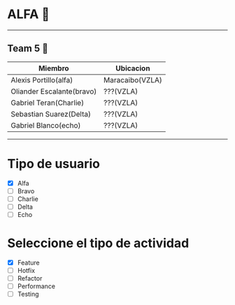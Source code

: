 # ALFA 🫡
---
## Team 5 🦾

| Miembro | Ubicacion |
|---------|-----------|
| Alexis Portillo(alfa) | Maracaibo(VZLA) |
| Oliander Escalante(bravo) | ???(VZLA) |
| Gabriel Teran(Charlie) | ???(VZLA) |
| Sebastian Suarez(Delta) | ???(VZLA) |
| Gabriel Blanco(echo) | ???(VZLA) |
---
# Tipo de usuario
- [x] Alfa
- [ ] Bravo 
- [ ] Charlie
- [ ] Delta
- [ ] Echo

# Seleccione el tipo de actividad
- [x] Feature
- [ ] Hotfix
- [ ] Refactor
- [ ] Performance
- [ ] Testing
